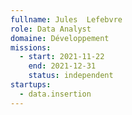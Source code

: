 ```yaml
---
fullname: Jules  Lefebvre
role: Data Analyst
domaine: Développement
missions:
  - start: 2021-11-22
    end: 2021-12-31
    status: independent
startups:
  - data.insertion
---
```


